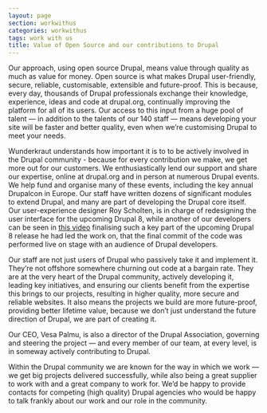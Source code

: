 ```yaml
---
layout: page
section: workwithus
categories: workwithus
tags: work with us
title: Value of Open Source and our contributions to Drupal
---
```


Our approach, using open source Drupal, means value through quality as much as value for money. Open source is what makes Drupal user-friendly, secure, reliable, customisable, extensible and future-proof. This is because, every day, thousands of Drupal professionals exchange their knowledge, experience, ideas and code at drupal.org, continually improving the platform for all of its users. Our access to this input from a huge pool of talent — in addition to the talents of our 140 staff — means developing your site will be faster and better quality, even when we’re customising Drupal to meet your needs.

Wunderkraut understands how important it is to to be actively involved in the Drupal community - because for every contribution we make, we get more out for our customers. We enthusiastically lend our support and share our expertise, online at drupal.org and in person at numerous Drupal events. We help fund and organise many of these events, including the key annual Drupalcon in Europe. Our staff have written dozens of significant modules to extend Drupal, and many are part of developing the Drupal core itself. Our user-experience designer Roy Scholten, is in charge of redesigning the user interface for the upcoming Drupal 8, while another of our developers can be seen in [this video](http://www.wunder.uk/blog/video-live-commit-major-drupal-8-patch) finalising such a key part of the upcoming Drupal 8 release he had led the work on, that the final commit of the code was performed live on stage with an audience of Drupal developers.

Our staff are not just users of Drupal who passively take it and implement it. They’re not offshore somewhere churning out code at a bargain rate. They are at the very heart of the Drupal community, actively developing it, leading key initiatives, and ensuring our clients benefit from the expertise this brings to our projects, resulting in higher quality, more secure and reliable websites. It also means the projects we build are more future-proof, providing better lifetime value, because we don’t just understand the future direction of Drupal, we are part of creating it.

Our CEO, Vesa Palmu, is also a director of the Drupal Association, governing and steering the project — and every member of our team, at every level,  is in someway actively contributing to Drupal.

Within the Drupal community we are known for the way in which we work — we get big projects delivered successfully, while also being a great supplier to work with and a great company to work for. We’d be happy to provide contacts for competing (high quality) Drupal agencies who would be happy to talk frankly about our work and our role in the community.
